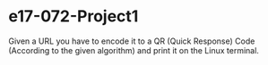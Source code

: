 # e17-072-Project1
Given a URL you have to encode it to a QR (Quick Response) Code (According to the given algorithm) and print it on the Linux terminal.
